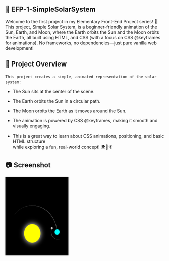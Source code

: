 ## 📅 EFP-1-SimpleSolarSystem

Welcome to the first project in my Elementary Front-End Project series! 🚀 
This project, Simple Solar System, is a beginner-friendly animation of 
the Sun, Earth, and Moon, where the Earth orbits the Sun and the Moon orbits the Earth, 
all built using HTML, and CSS (with a focus on CSS @keyframes for animations). 
No frameworks, no dependencies—just pure vanilla web development!

## 🧾 Project Overview

`This project creates a simple, animated representation of the solar system:`

- The Sun sits at the center of the scene.

- The Earth orbits the Sun in a circular path.

- The Moon orbits the Earth as it moves around the Sun.

- The animation is powered by CSS @keyframes, making it smooth and visually engaging.

- This is a great way to learn about CSS animations, positioning, and basic HTML structure <br>while exploring a fun, real-world concept! 🌍🌙☀️

## 📷 Screenshot

<img src="EFP-1-SimpleSolarSystem.png" alt="Preview" width="200" height="250"/>